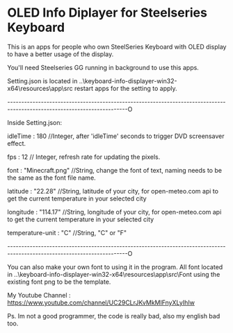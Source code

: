 # OLED Info Diplayer for Steelseries Keyboard
This is an apps for people who own SteelSeries Keyboard with OLED display to have a better usage of the display.

You'll need Steelseries GG running in background to use this apps.

Setting.json is located in ..\keyboard-info-displayer-win32-x64\resources\app\src restart apps for the setting to apply.


-------------------------------------------------------------------------------------------------------------------------O

Inside Setting.json:

idleTime : 180 //Integer, after 'idleTime' seconds to trigger DVD screensaver effect.

fps : 12 // Integer, refresh rate for updating the pixels.

font : "Minecraft.png" //String, change the font of text, naming needs to be the same as the font file name.

latitude : "22.28" //String, latitude of your city, for open-meteo.com api to get the current temperature in your selected city

longitude : "114.17" //String, longitude of your city, for open-meteo.com api to get the current temperature in your selected city

temperature-unit : "C" //String, "C" or "F"

-------------------------------------------------------------------------------------------------------------------------O


You can also make your own font to using it in the program.
All font located in ..\keyboard-info-displayer-win32-x64\resources\app\src\Font
using the existing font png to be the template.

My Youtube Channel : 
https://www.youtube.com/channel/UC29CLrJKvMkMlFnyXLyIhIw

Ps. Im not a good programmer, the code is really bad, also my english bad too.
